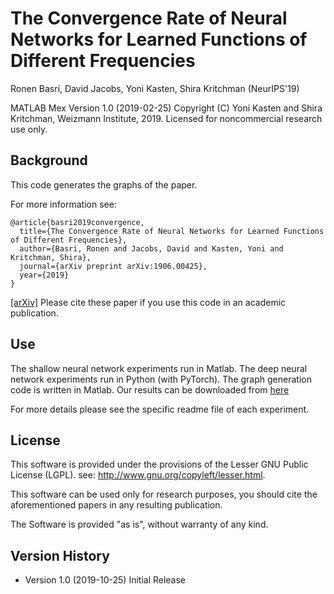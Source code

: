 # The Convergence Rate of Neural Networks for Learned Functions of Different Frequencies

Ronen Basri, David Jacobs, Yoni Kasten, Shira Kritchman  (NeurIPS'19)


MATLAB Mex Version 1.0 (2019-02-25)
Copyright (C) Yoni Kasten and Shira Kritchman, Weizmann Institute, 2019.
Licensed for noncommercial research use only.


## Background

This code generates the graphs of the paper. 

For more information see:
```
@article{basri2019convergence,
  title={The Convergence Rate of Neural Networks for Learned Functions of Different Frequencies},
  author={Basri, Ronen and Jacobs, David and Kasten, Yoni and Kritchman, Shira},
  journal={arXiv preprint arXiv:1906.00425},
  year={2019}
}
```

[[arXiv]](https://arxiv.org/pdf/1906.00425)
Please cite these paper if you use this code in an academic publication.


## Use
The shallow neural network experiments run in Matlab. 
The deep neural network experiments run in Python (with PyTorch). The graph generation code is written in Matlab. 
Our results can be downloaded from [here](https://drive.google.com/file/d/1QM8DbxbfF8-z0taKDlcF8GgMc07gpH2M/view?usp=sharing)


For more details please see the specific readme file of each experiment.



## License

   This software is provided under the provisions of the Lesser GNU Public License (LGPL). 
   see: http://www.gnu.org/copyleft/lesser.html.

   This software can be used only for research purposes, you should cite
   the aforementioned papers in any resulting publication.

   The Software is provided "as is", without warranty of any kind.




## Version History


* Version 1.0 (2019-10-25)
   Initial Release
